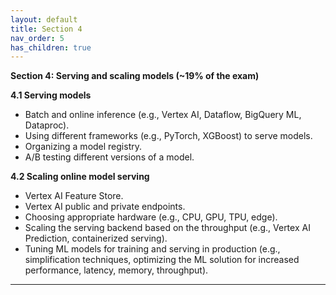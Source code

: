 ```yaml
---
layout: default
title: Section 4
nav_order: 5
has_children: true
---
```



**Section 4: Serving and scaling models (~19% of the exam)**

**4.1 Serving models**

* Batch and online inference (e.g., Vertex AI, Dataflow, BigQuery ML, Dataproc).
* Using different frameworks (e.g., PyTorch, XGBoost) to serve models.
* Organizing a model registry.
* A/B testing different versions of a model.

**4.2 Scaling online model serving**

* Vertex AI Feature Store.
* Vertex AI public and private endpoints.
* Choosing appropriate hardware (e.g., CPU, GPU, TPU, edge).
* Scaling the serving backend based on the throughput (e.g., Vertex AI Prediction, containerized serving).
* Tuning ML models for training and serving in production (e.g., simplification techniques, optimizing the ML solution for increased performance, latency, memory, throughput).

---